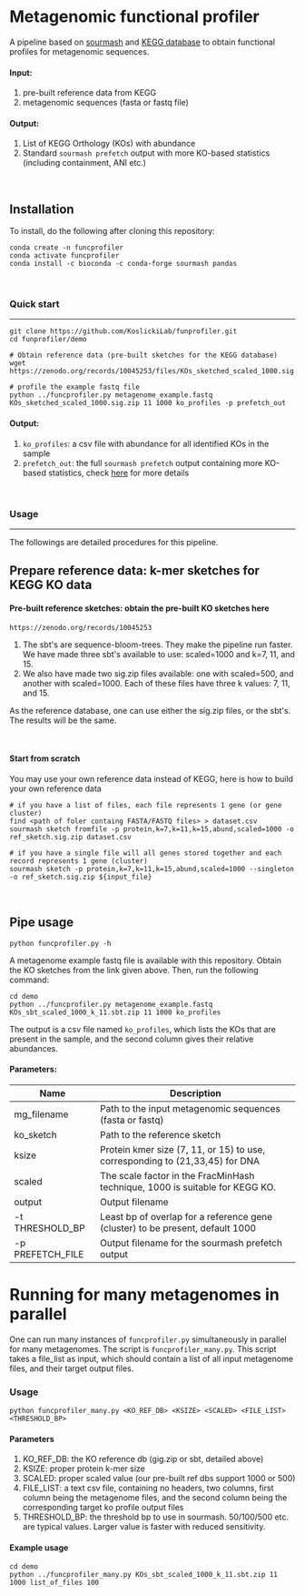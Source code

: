 # Metagenomic functional profiler

A pipeline based on [sourmash](https://sourmash.readthedocs.io/en/latest/) and [KEGG database](https://www.genome.jp/kegg/) to obtain functional profiles for metagenomic sequences.

#### Input:

1. pre-built reference data from KEGG
2. metagenomic sequences (fasta or fastq file)

#### Output:

1. List of KEGG Orthology (KOs) with abundance
2. Standard `sourmash prefetch` output with more KO-based statistics (including containment, ANI etc.)

</br>

## Installation

To install, do the following after cloning this repository:

```
conda create -n funcprofiler
conda activate funcprofiler
conda install -c bioconda -c conda-forge sourmash pandas
```

</br>

### Quick start

---

```
git clone https://github.com/KoslickiLab/funprofiler.git
cd funprofiler/demo 

# Obtain reference data (pre-built sketches for the KEGG database)
wget https://zenodo.org/records/10045253/files/KOs_sketched_scaled_1000.sig.zip

# profile the example fastq file
python ../funcprofiler.py metagenome_example.fastq KOs_sketched_scaled_1000.sig.zip 11 1000 ko_profiles -p prefetch_out
```

#### Output:

1. `ko_profiles`: a csv file with abundance for all identified KOs in the sample
2. `prefetch_out`: the full `sourmash prefetch` output containing more KO-based statistics, check [here](https://sourmash.readthedocs.io/en/latest/command-line.html#sourmash-prefetch-select-subsets-of-very-large-databases-for-more-processing) for more details



</br>

### Usage

---

The followings are detailed procedures for this pipeline.

## Prepare reference data: k-mer sketches for KEGG KO data

#### Pre-built reference sketches: obtain the pre-built KO sketches here

```
https://zenodo.org/records/10045253
```

1. The sbt's are sequence-bloom-trees. They make the pipeline run faster. We have
   made three sbt's available to use: scaled=1000 and k=7, 11, and 15.
2. We also have made two sig.zip files available: one with scaled=500, and another
   with scaled=1000. Each of these files have three k values: 7, 11, and 15.

As the reference database, one can use either the sig.zip files, or the sbt's. The results will be the same.

</br>

#### Start from scratch

You may use your own reference data instead of KEGG, here is how to build your own reference data

```
# if you have a list of files, each file represents 1 gene (or gene cluster)
find <path of foler containg FASTA/FASTQ files> > dataset.csv
sourmash sketch fromfile -p protein,k=7,k=11,k=15,abund,scaled=1000 -o ref_sketch.sig.zip dataset.csv

# if you have a single file will all genes stored together and each record represents 1 gene (cluster)
sourmash sketch -p protein,k=7,k=11,k=15,abund,scaled=1000 --singleton -o ref_sketch.sig.zip ${input_file}
```



</br>

## Pipe usage

```
python funcprofiler.py -h
```

A metagenome example fastq file is available with this repository. Obtain the KO sketches from the link given above. Then, run the following command:

```
cd demo
python ../funcprofiler.py metagenome_example.fastq KOs_sbt_scaled_1000_k_11.sbt.zip 11 1000 ko_profiles
```

The output is a csv file named `ko_profiles`, which lists the KOs that are present in the sample, and the second column gives their relative abundances.

#### Parameters:

| Name            | Description                                                  |
| --------------- | ------------------------------------------------------------ |
| mg_filename     | Path to the input metagenomic sequences (fasta or fastq)     |
| ko_sketch       | Path to the reference sketch                                 |
| ksize           | Protein kmer size (7, 11, or 15) to use, corresponding to (21,33,45) for DNA |
| scaled          | The scale factor in the FracMinHash technique, 1000 is suitable for KEGG KO. |
| output          | Output filename                                              |
| -t THRESHOLD_BP | Least bp of overlap for a reference gene (cluster) to be present, default 1000 |
| -p PREFETCH_FILE  | Output filename for the sourmash prefetch output               |


# Running for many metagenomes in parallel

One can run many instances of `funcprofiler.py` simultaneously in parallel for many metagenomes. The script is `funcprofiler_many.py`. This script takes a file_list as input, which should contain a list of all input metagenome files, and their target output files.

### Usage

```
python funcprofiler_many.py <KO_REF_DB> <KSIZE> <SCALED> <FILE_LIST> <THRESHOLD_BP>
```

#### Parameters
1. KO_REF_DB: the KO reference db (gig.zip or sbt, detailed above)
1. KSIZE: proper protein k-mer size
1. SCALED: proper scaled value (our pre-built ref dbs support 1000 or 500)
1. FILE_LIST: a text csv file, containing no headers, two columns, first column being the metagenome files, and the second column being the corresponding target ko profile output files
1. THRESHOLD_BP: the threshold bp to use in sourmash. 50/100/500 etc. are typical values. Larger value is faster with reduced sensitivity.

#### Example usage
```
cd demo
python ../funcprofiler_many.py KOs_sbt_scaled_1000_k_11.sbt.zip 11 1000 list_of_files 100
```